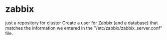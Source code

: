 # zabbix
just a repository for cluster 
Create a user for Zabbix (and a database) that matches the information we entered in the "/etc/zabbix/zabbix_server.conf" file.
